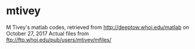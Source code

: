 # mtivey
M Tivey's matlab codes, retrieved from 
http://deeptow.whoi.edu/matlab on October 27, 2017
Actual files from
ftp://ftp.whoi.edu/pub/users/mtivey/mfiles/
